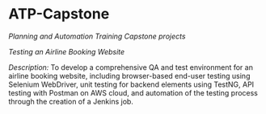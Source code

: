 # ATP-Capstone 
*Planning and Automation Training Capstone projects*

*Testing an Airline Booking Website*

*Description:*
       To develop a comprehensive QA and test environment for an airline booking website, including browser-based end-user testing using Selenium WebDriver, unit testing for backend elements using TestNG, API testing with Postman on AWS cloud, and automation of the testing process through the creation of a Jenkins job.
